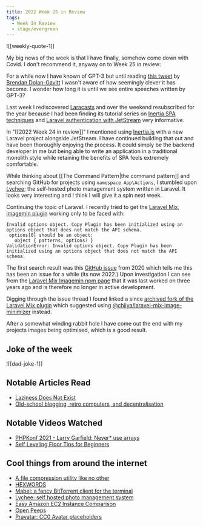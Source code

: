 ```yaml
---
title: 2022 Week 25 in Review
tags:
  - Week In Review
  - stage/evergreen
---
```



![[weekly-quote-1]]

My big news of the week is that I have finally, somehow come down with Covid. I don't recommend it, anyway on to Week 25 in review:

For a while now I have known of GPT-3 but until reading [this tweet](https://twitter.com/moyix/status/1537849585972006913) by [Brendan Dolan-Gavitt](https://moyix.net/) I wasn't aware of how seemingly clever it has become. I wonder how long it is until we see entire speeches written by GPT-3?

Last week I rediscovered [Laracasts](https://laracasts.com/) and over the weekend resubscribed for the year because I had been finding its tutorial series on [Inertia SPA techniques](https://laracasts.com/series/inertia-and-spa-techniques) and [Laravel authentication with JetStream](https://laracasts.com/series/laravel-authentication-options) very informative.

In "[[2022 Week 24 in review]]" I mentioned using [Inertia.js](https://inertiajs.com/) with a new Laravel project alongside JetStream. I have continued building that out and have been thoroughly enjoying the process. It could simply be the backend developer in me but being able to write an application in a traditional monolith style while retaining the benefits of SPA feels extremely comfortable.

While thinking about [[The Command Pattern|the command pattern]] and searching GitHub for projects using `namespace App\Actions`, I stumbled upon [Lychee](https://github.com/LycheeOrg/Lychee); the self-hosted photo management system written in Laravel. It looks very interesting and I think I will give it a spin next week.

Continuing the topic of Laravel. I recently tried to get the [Laravel Mix, imagemin plugin](https://laravel-mix.com/extensions/imagemin) working only to be faced with:

```
Invalid options object. Copy Plugin has been initialized using an options object that does not match the API schema.
 options[0] should be an object:
   object { patterns, options? }
ValidationError: Invalid options object. Copy Plugin has been initialized using an options object that does not match the API schema.
```

The first search result was this [GitHub issue](https://github.com/CupOfTea696/laravel-mix-imagemin/issues/11) from 2020 which tells me this has been an issue for a while (its now 2022.) Upon investigation I can see from the [Laravel Mix Imagemin npm page](https://www.npmjs.com/package/laravel-mix-imagemin) that it was last worked on three years ago and is therefore no longer in active development.

Digging through the issue thread I found linked a since [archived fork of the Laravel Mix plugin](https://github.com/chiiya/laravel-mix-imagemin) which suggested using [@chiiya/laravel-mix-image-minimizer](https://github.com/chiiya/laravel-mix-image-minimizer) instead.

After a somewhat winding rabbit hole I have come out the end with my projects images being optimised, which is a good result.

## Joke of the week
![[dad-joke-1]]

## Notable Articles Read
- [Laziness Does Not Exist](https://humanparts.medium.com/laziness-does-not-exist-3af27e312d01)
- [Old-school blogging, retro computers, and decentralisation](https://andregarzia.com/2022/05/Old-school-blogging-retro-computers-and-decentralisation.html)

## Notable Videos Watched
- [PHPKonf 2021 - Larry Garfield: Never* use arrays](https://www.youtube.com/watch?v=nNtulOOZ0GY)
- [Self Leveling Floor Tips for Beginners](https://www.youtube.com/watch?v=9uv1z3rQ9N8)

## Cool things from around the internet
- [A file compression utility like no other](https://twitter.com/samhenrigold/status/1539003926464323584)
- [HEXWORDS](https://hexwords.netlify.app/)
- [Mabel: a fancy BitTorrent client for the terminal](https://github.com/smmr-software/mabel)
- [Lychee: self hosted photo management system](https://github.com/LycheeOrg/Lychee)
- [Easy Amazon EC2 Instance Comparison](https://instances.vantage.sh/)
- [Open Peeps](https://www.openpeeps.com/)
- [Pravatar: CC0 Avatar placeholders](https://pravatar.cc/)
